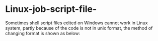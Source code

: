 # Linux-job-script-file-
Sometimes shell script files edited on Windows cannot work in Linux system, partly because of the code is not in unix format, the method of changing format is shown as below: 
